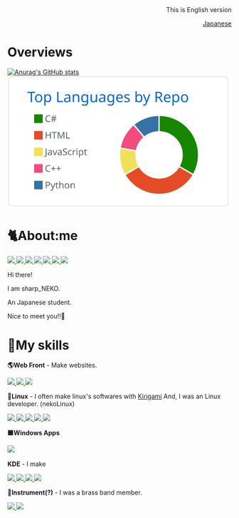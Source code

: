 <div style="text-align: right">
This is English version

[Japanese](https://github.com/sharp-NEKO/sharp-NEKO/readme-ja)
</div>

# Overviews
[![Anurag's GitHub stats](https://github-readme-stats.vercel.app/api?username=sharp-NEKO&count_private=true&show_icons=true)](https://github.com/anuraghazra/github-readme-stats)
![](https://raw.githubusercontent.com/sharp-NEKO/profile-graph/master/profile-summary-card-output/github/1-repos-per-language.svg)

# 🐈About:me
[![](https://img.shields.io/badge/Ablaze-Admin-fd8027.svg?style=for-the-badge)
](https://ablaze.one)
[![](https://img.shields.io/twitter/follow/sharp_NEKO?color=1d9bf0&label=Follow&logo=twitter&logoColor=ffffff&style=for-the-badge)
](https://twitter.com/sharp_NEKO)
[![](https://img.shields.io/github/followers/sharp-NEKO?style=for-the-badge&logo=github)
](https://github.com/sharp-NEKO/)
[![](https://img.shields.io/badge/Qiita-69_contrib.-55c500.svg?style=for-the-badge)
](https://qiita.com/sharp_NEKO)
[![](https://img.shields.io/badge/Instagram-186-CF2E92.svg?style=for-the-badge&logo=instagram&logoColor=ffffff)
](https://www.instagram.com/sharp_neko/)
[![](https://img.shields.io/badge/Discord-しゃねこ＃0413-5869ea.svg?style=for-the-badge&logo=discord&logoColor=ffffff)
](https://discord.com/channels/@me)
[![](https://img.shields.io/youtube/channel/subscribers/UCVfTRXbphYTjiSP1tZDyMxw?label=YouTube&logo=youtube&style=for-the-badge)
](https://www.youtube.com/channel/UCVfTRXbphYTjiSP1tZDyMxw)

Hi there!

I am sharp_NEKO.

An Japanese student.

Nice to meet you!!🤝

# 💪My skills
**🌎Web Front**
\- Make websites.

[![](https://img.shields.io/badge/-HTML-dd4d25.svg?style=flat-square&logoColor=ffffff)
]()
[![](https://img.shields.io/badge/-CSS-026cb5.svg?style=flat-square&logoColor=ffffff)
]()
[![](https://img.shields.io/badge/-SCSS-d1639d.svg?style=flat-square&logoColor=ffffff)
]()

**🐧Linux**
\- I often make linux's softwares with <a href="https://github.com/KDE/kirigami">Kirigami</a>
And, I was an Linux developer. (nekoLinux)

[![](https://img.shields.io/badge/Cpp-little-55555.svg?style=flat-square&logoColor=ffffff&color=888888)
]()
[![](https://img.shields.io/badge/QtQuick(QML)-little-55555.svg?style=flat-square&logoColor=ffffff&color=888888)
]()
[![](https://img.shields.io/badge/-Kirigami-55555.svg?style=flat-square&logoColor=ffffff&color=555555)
]()
[![](https://img.shields.io/badge/-ShellScript-55555.svg?style=flat-square&logoColor=ffffff&color=555555)
]()
[![](https://img.shields.io/badge/-develop_distro-55555.svg?style=flat-square&logoColor=ffffff&color=555555)
]()

**🟦Windows Apps**

[![](https://img.shields.io/badge/-Csharp-55555.svg?style=flat-square&logoColor=ffffff&color=555555)
]()

**KDE**
\- I make

[![](https://img.shields.io/badge/-theme-55555.svg?style=flat-square&logoColor=ffffff&color=555555)
]()
[![](https://img.shields.io/badge/-plasomid-55555.svg?style=flat-square&logoColor=ffffff&color=555555)
]()
[![](https://img.shields.io/badge/-iconpack-55555.svg?style=flat-square&logoColor=ffffff&color=555555)
]()
[![](https://img.shields.io/badge/-customize_UI-55555.svg?style=flat-square&logoColor=ffffff&color=555555)
]()

**🎺Instrument(?)**
\- I was a brass band member.

[![](https://img.shields.io/badge/-trombone-55555.svg?style=flat-square&logoColor=ffffff&color=ffd770)
]()
[![](https://img.shields.io/badge/-tuba-55555.svg?style=flat-square&logoColor=ffffff&color=ffd770)
]()
